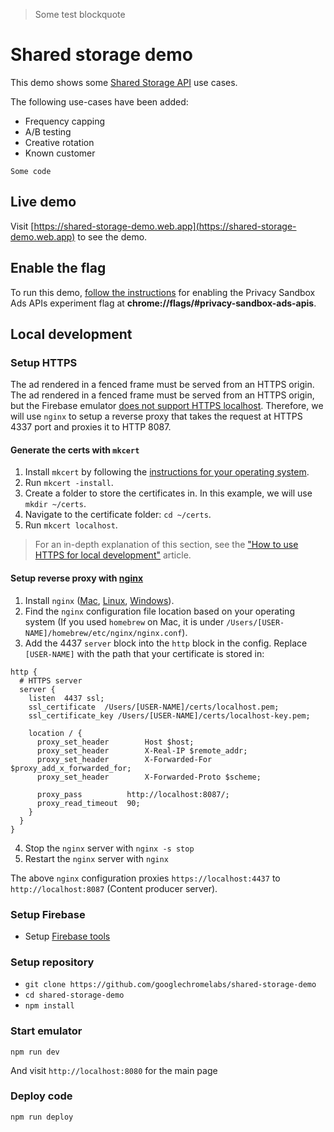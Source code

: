 > Some test blockquote

# Shared storage demo

This demo shows some [Shared Storage API](https://developer.chrome.com/docs/privacy-sandbox/shared-storage/) use cases.

The following use-cases have been added:

- Frequency capping
- A/B testing
- Creative rotation
- Known customer

```
Some code
```

## Live demo

Visit [https://shared-storage-demo.web.app](https://shared-storage-demo.web.app) to see the demo.

## Enable the flag

To run this demo, [follow the instructions](https://developer.chrome.com/docs/privacy-sandbox/shared-storage/#try-the-shared-storage-api) for enabling the Privacy Sandbox Ads APIs experiment flag at **chrome://flags/#privacy-sandbox-ads-apis**.

## Local development

### Setup HTTPS

The ad rendered in a fenced frame must be served from an HTTPS origin. The ad rendered in a fenced frame must be served from an HTTPS origin, but the Firebase emulator [does not support HTTPS localhost](https://github.com/firebase/firebase-tools/issues/1908). Therefore, we will use `nginx` to setup a reverse proxy that takes the request at HTTPS 4337 port and proxies it to HTTP 8087.

#### Generate the certs with `mkcert`

1. Install `mkcert` by following the [instructions for your operating system](https://github.com/FiloSottile/mkcert#installation).
1. Run `mkcert -install`.
1. Create a folder to store the certificates in. In this example, we will use `mkdir ~/certs`.
1. Navigate to the certificate folder: `cd ~/certs`.
1. Run `mkcert localhost`.

> For an in-depth explanation of this section, see the ["How to use HTTPS for local development"](https://web.dev/how-to-use-local-https/) article.

#### Setup reverse proxy with [nginx](https://www.nginx.com/)

1. Install `nginx` ([Mac](https://www.google.com/search?q=install+nginx+mac), [Linux](https://www.google.com/search?q=install+nginx+linux), [Windows](https://www.google.com/search?q=install+nginx+windows)).
1. Find the `nginx` configuration file location based on your operating system (If you used `homebrew` on Mac, it is under `/Users/[USER-NAME]/homebrew/etc/nginx/nginx.conf`).
1. Add the 4437 `server` block into the `http` block in the config. Replace `[USER-NAME]` with the path that your certificate is stored in:

```nginx
http {
  # HTTPS server
  server {
    listen  4437 ssl;
    ssl_certificate  /Users/[USER-NAME]/certs/localhost.pem;
    ssl_certificate_key /Users/[USER-NAME]/certs/localhost-key.pem;

    location / {
      proxy_set_header        Host $host;
      proxy_set_header        X-Real-IP $remote_addr;
      proxy_set_header        X-Forwarded-For $proxy_add_x_forwarded_for;
      proxy_set_header        X-Forwarded-Proto $scheme;

      proxy_pass          http://localhost:8087/;
      proxy_read_timeout  90;
    }
  }
}
```

4. Stop the `nginx` server with `nginx -s stop`
5. Restart the `nginx` server with `nginx`

The above `nginx` configuration proxies `https://localhost:4437` to `http://localhost:8087` (Content producer server).

### Setup Firebase

- Setup [Firebase tools](https://github.com/firebase/firebase-tools)

### Setup repository

- `git clone https://github.com/googlechromelabs/shared-storage-demo`
- `cd shared-storage-demo`
- `npm install`

### Start emulator

```
npm run dev
```

And visit `http://localhost:8080` for the main page

### Deploy code

```
npm run deploy
```
